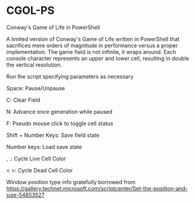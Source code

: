 # CGOL-PS
Conway's Game of Life in PowerShell

A limited version of Conway's Game of Life written in PowerShell that sacrifices mere orders of magnitude in performance versus a proper implementation. The game field is not infinite, it wraps around. Each console character represents an upper and lower cell, resulting in double the vertical resolution.

Run the script specifying parameters as necessary

Space: Pause/Unpause

C: Clear Field

N: Advance once generation while paused

F: Pseudo mouse click to toggle cell status

Shift + Number Keys: Save field state 

Number keys: Load save state

, .: Cycle Live Cell Color

< >: Cycle Dead Cell Color

Window position type info gratefully borrowed from https://gallery.technet.microsoft.com/scriptcenter/Set-the-position-and-size-54853527
